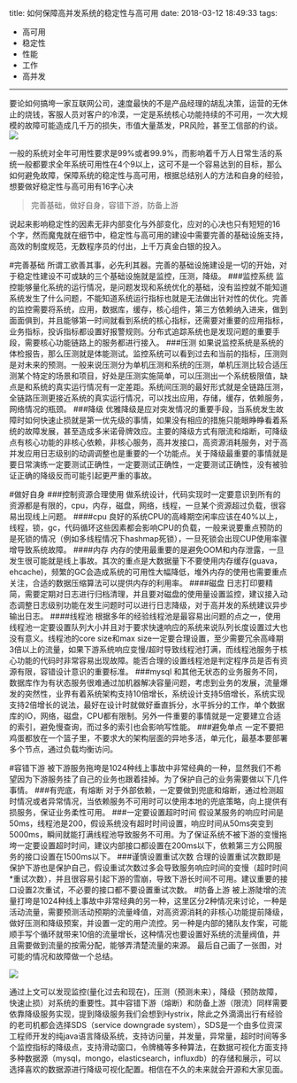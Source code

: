 title: 如何保障高并发系统的稳定性与高可用
date: 2018-03-12 18:49:33
tags:
- 高可用
- 稳定性
- 性能
- 工作
- 高并发

---

要论如何搞垮一家互联网公司，速度最快的不是产品经理的胡乱决策，运营的无休止的烧钱，客服人员对客户的冷漠，一定是系统核心功能持续的不可用，一次大规模的故障可能造成几千万的损失，市值大量蒸发，PR风险，甚至工信部的约谈。
![](http://hexo-tuchuan.qiniudn.com/kdn.png)

一般的系统对全年可用性要求是99%或者99.9%，而影响着千万人日常生活的系统一般都要求全年系统可用性在4个9以上，这可不是一个容易达到的目标，那么如何避免故障，保障系统的稳定性与高可用，根据总结别人的方法和自身的经验，想要做好稳定性与高可用有16字心决
> 完善基础，做好自身，容错下游，防备上游

说起来影响稳定性的因素无非内部变化与外部变化，应对的心决也只有短短的16个字，然而魔鬼就在细节中，稳定性与高可用的建设中需要完善的基础设施支持，高效的制度规范，无数程序员的付出，上千万真金白银的投入。

#完善基础
所谓工欲善其事，必先利其器。完善的基础设施建设是一切的开始，对于稳定性建设不可或缺的三个基础设施就是监控，压测，降级。
###监控系统
监控能够量化系统的运行情况，是问题发现和系统优化的基础，没有监控就不能知道系统发生了什么问题，不能知道系统运行指标也就是无法做出针对性的优化。完善的监控需要将系统，应用，数据库，缓存，核心组件，第三方依赖纳入进来，做到面面俱到，并且能够第一时间就看到系统的核心指标，还需要对重要的应用指标，业务指标，投诉指标都设置好报警规则。分布式追踪系统也是发现问题的重要手段，需要核心功能链路上的服务都进行接入。
###压测
如果说监控系统是系统的体检报告，那么压测就是体能测试。监控系统可以看到过去和当前的指标，压测则是对未来的预测。一般来说压测分为单机压测和系统的压测，单机压测比较合适压测某个特定的场景和项目，好处是压测实施简单，可以压测出一个系统极限值，缺点是和系统的真实运行情况有一定差距。系统间压测的最好形式就是全链路压测，全链路压测更接近系统的真实运行情况，可以找出应用，存储，缓存，依赖服务，网络情况的瓶颈。
###降级
优雅降级是应对突发情况的重要手段，当系统发生故障时如何快速止损就是第一优先级的事情，如果没有相应的措施只能眼睁睁看着系统的故障发展，甚至造成多米诺骨牌效应。主要的降级方式有限流和熔断，可降级点有核心功能的非核心依赖，非核心服务，高并发接口，高资源消耗服务，对于高并发应用日志级别的动调调整也是重要的一个功能点。关于降级最重要的事情就是要日常演练一定要测试正确性，一定要测试正确性，一定要测试正确性，没有被验证正确的降级反而可能引起更严重的事故。

#做好自身
###控制资源合理使用
做系统设计，代码实现时一定要意识到所有的资源都是有限的，cpu，内存，磁盘，网络，线程，一旦某个资源超过负载，很容易出现线上问题。
####cpu
良好的系统CPU的高峰期空闲率应该在40%以上，线程，锁，gc，代码循环这些因素都会影响CPU的负载，一般来说要重点预防的是死锁的情况（例如多线程情况下hashmap死锁），一旦死锁会出现CUP使用率骤增导致系统故障。
####内存
内存的使用最重要的是避免OOM和内存泄露，一旦发生很可能就是线上事故。其次的重点是大数据量下不要使用内存缓存(guava，ehcache)，频繁的GC会造成系统的可用性大幅降低，堆外内存的使用也需要重点关注，合适的数据压缩算法可以提供内存的利用率。
####磁盘
日志打印要精简，需要定期对日志进行归档清理，并且要对磁盘的使用量设置监控，建议接入动态调整日志级别功能在发生问题时可以进行日志降级，对于高并发的系统建议异步输出日志。
####线程池
根据多年的经验线程池是最容易出问题的点之一，使用线程池一定要设置队列大小并且对于要求快速响应的系统来说队列长度设置过大也没有意义。线程池的core size和max size一定要合理设置，至少需要冗余高峰期3倍以上的流量，如果下游系统响应变慢/超时导致线程池打满，而线程池服务于核心功能的代码时非常容易出现故障。能否合理的设置线程池是判定程序员是否有资源有限，容错设计意识的重要标准。
###mysql
和其他无状态的业务服务不同，数据库作为有状态服务很难通过加机器解决容量问题，考虑到业务的发展，流量爆发的突然性，业界有着系统架构支持10倍增长，系统设计支持5倍增长，系统实现支持2倍增长的说法，最好在设计时就做好垂直拆分，水平拆分的工作，单个数据库的IO，网络，磁盘，CPU都有限制。另外一件重要的事情就是一定要建立合适的索引，避免慢查询，而过多的索引也会影响写性能。
###避免单点
一定不要把鸡蛋都放在一个篮子里，不要求大的架构层面的异地多活，单元化，最基本要部署多个节点，通过负载均衡访问。

#容错下游
被下游服务拖垮是1024种线上事故中非常经典的一种，显然我们不希望因为下游服务挂了自己的业务也跟着挂掉。为了保护自己的业务需要做以下几件事情。
###有兜底，有熔断
对于外部依赖，一定要做到兜底和熔断，通过检测超时情况或者异常情况，当依赖服务不可用时可以使用本地的兜底策略，向上提供有损服务，保证业务柔性可用。
###一定要设置超时时间
假设某服务的响应时间是50ms，线程池是200，假设系统没有超时时间设置，响应时间从50ms突变到5000ms，瞬间就能打满线程池导致服务不可用。为了保证系统不被下游的变慢拖垮一定要设置超时时间，建议内部接口都设置在200ms以下，依赖第三方公网服务的接口设置在1500ms以下。
###谨慎设置重试次数
合理的设置重试次数即是保护下游也是保护自己，假设重试次数过多会导致服务响应时间的变慢（超时时间*重试次数），并且很容易引起下游的雪崩，导致下游长时间不可用。建议重要的接口设置2次重试，不必要的接口都不要设置重试次数。
#防备上游
被上游陡增的流量打垮是1024种线上事故中非常经典的另一种，这里区分2种情况来讨论，一种是活动流量，需要预测活动预期的流量峰值，对高资源消耗的非核心功能提前降级，做好压测和降级预案，并设置一定的用户流控。另一种是内部的猪队友作案，可能顺手写个循环就带来10倍的流量增长，这种情况也要设置好系统的流量阀值，并且需要做到流量的按需分配，能够弄清楚流量的来源。
最后自己画了一张图，对可能的情况和故障做一个总结。

![](http://hexo-tuchuan.qiniudn.com/robust.png)

通过上文可以发现监控(量化过去和现在)，压测（预测未来），降级（预防故障，快速止损）对系统的重要性。其中容错下游（熔断）和防备上游（限流）同样需要依靠降级服务实现，提到降级服务我们会想到Hystrix，除此之外滴滴出行有经验的老司机都会选择SDS（service downgrade system），SDS是一个由多位资深工程师开发的纯java语言降级系统，支持访问量，并发量，异常量，超时时间等多个监控指标的降级点，支持滑动窗口，令牌桶等多种算法，在数据可视化方面支持多种数据源（mysql，mongo，elasticsearch，influxdb）的存储和展示，可以选择喜欢的数据源进行降级可视化配置。相信在不久的未来就会开源和大家见面。